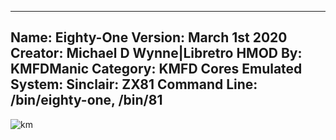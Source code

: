 -----------------------
Name: Eighty-One
Version: March 1st 2020
Creator: Michael D Wynne|Libretro
HMOD By: KMFDManic
Category: KMFD Cores
Emulated System: Sinclair: ZX81
Command Line: /bin/eighty-one, /bin/81
-----------------------
![km](https://i.imgur.com/h68p7L8.png)

